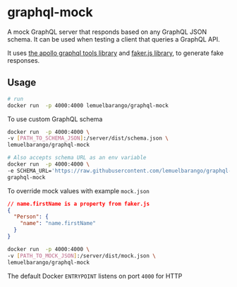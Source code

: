 # graphql-mock

A mock GraphQL server that responds based on any GraphQL JSON schema. It can be used when testing a client that queries a GraphQL API.

It uses [the apollo graphql tools library](https://github.com/apollographql/graphql-tools) and [faker.js library](https://github.com/Marak/faker.js), to generate fake responses.

## Usage

``` sh
# run
docker run  -p 4000:4000 lemuelbarango/graphql-mock
```

To use custom GraphQL schema

```sh
docker run  -p 4000:4000 \
-v [PATH_TO_SCHEMA_JSON]:/server/dist/schema.json \
lemuelbarango/graphql-mock

# Also accepts schema URL as an env variable
docker run  -p 4000:4000 \
-e SCHEMA_URL='https://raw.githubusercontent.com/lemuelbarango/graphql-mock/master/src/schema.json' \
graphql-mock
```

To override mock values with example `mock.json`

```json
// name.firstName is a property from faker.js
{
  "Person": {
    "name": "name.firstName"
  }
}
```

```sh
docker run  -p 4000:4000 \
-v [PATH_TO_MOCK_JSON]:/server/dist/mock.json \
lemuelbarango/graphql-mock
```

The default Docker `ENTRYPOINT` listens on port `4000` for HTTP
